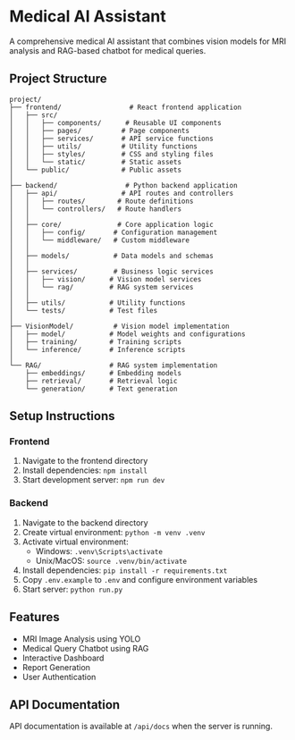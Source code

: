 # Medical AI Assistant

A comprehensive medical AI assistant that combines vision models for MRI analysis and RAG-based chatbot for medical queries.

## Project Structure

```
project/
├── frontend/                 # React frontend application
│   ├── src/
│   │   ├── components/      # Reusable UI components
│   │   ├── pages/          # Page components
│   │   ├── services/       # API service functions
│   │   ├── utils/          # Utility functions
│   │   ├── styles/         # CSS and styling files
│   │   └── static/         # Static assets
│   └── public/             # Public assets
│
├── backend/                 # Python backend application
│   ├── api/                # API routes and controllers
│   │   ├── routes/        # Route definitions
│   │   └── controllers/   # Route handlers
│   │
│   ├── core/              # Core application logic
│   │   ├── config/       # Configuration management
│   │   └── middleware/   # Custom middleware
│   │
│   ├── models/           # Data models and schemas
│   │
│   ├── services/         # Business logic services
│   │   ├── vision/      # Vision model services
│   │   └── rag/         # RAG system services
│   │
│   ├── utils/           # Utility functions
│   └── tests/           # Test files
│
├── VisionModel/          # Vision model implementation
│   ├── model/           # Model weights and configurations
│   ├── training/        # Training scripts
│   └── inference/       # Inference scripts
│
└── RAG/                 # RAG system implementation
    ├── embeddings/      # Embedding models
    ├── retrieval/       # Retrieval logic
    └── generation/      # Text generation
```

## Setup Instructions

### Frontend
1. Navigate to the frontend directory
2. Install dependencies: `npm install`
3. Start development server: `npm run dev`

### Backend
1. Navigate to the backend directory
2. Create virtual environment: `python -m venv .venv`
3. Activate virtual environment:
   - Windows: `.venv\Scripts\activate`
   - Unix/MacOS: `source .venv/bin/activate`
4. Install dependencies: `pip install -r requirements.txt`
5. Copy `.env.example` to `.env` and configure environment variables
6. Start server: `python run.py`

## Features
- MRI Image Analysis using YOLO
- Medical Query Chatbot using RAG
- Interactive Dashboard
- Report Generation
- User Authentication

## API Documentation
API documentation is available at `/api/docs` when the server is running.
